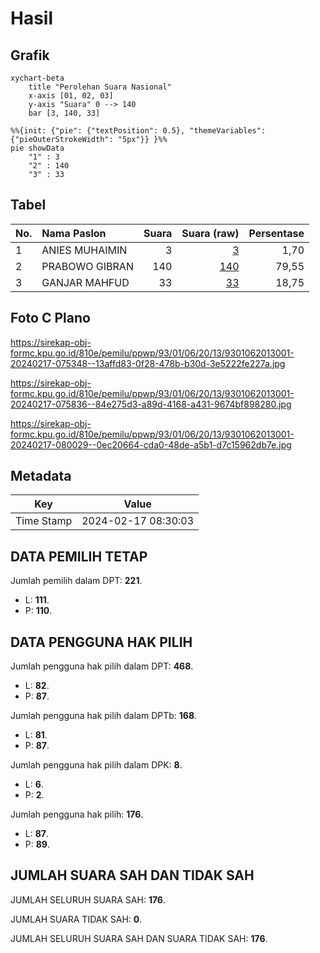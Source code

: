 # Hasil

## Grafik

```mermaid
xychart-beta
    title "Perolehan Suara Nasional"
    x-axis [01, 02, 03]
    y-axis "Suara" 0 --> 140
    bar [3, 140, 33]
```

```mermaid
%%{init: {"pie": {"textPosition": 0.5}, "themeVariables": {"pieOuterStrokeWidth": "5px"}} }%%
pie showData
    "1" : 3
    "2" : 140
    "3" : 33
```

## Tabel

| No. | Nama Paslon    | Suara | Suara (raw) | Persentase |
|:--- |:-------------- | -----:| -----------:| ----------:|
| 1   | ANIES MUHAIMIN | 3     | [3][p-1]    | 1,70       |
| 2   | PRABOWO GIBRAN | 140   | [140][p-2]  | 79,55      |
| 3   | GANJAR MAHFUD  | 33    | [33][p-3]   | 18,75      |


[p-1]: https://github.com/gigit-pemilu/pemilu-2024/blob/main/pilpres/hitung-suara/sub/93-papua-selatan/sub/01-merauke/sub/06-tanah-miring/sub/2013-bersehati/sub/001-tps/sub/paslon-1.txt
[p-2]: https://github.com/gigit-pemilu/pemilu-2024/blob/main/pilpres/hitung-suara/sub/93-papua-selatan/sub/01-merauke/sub/06-tanah-miring/sub/2013-bersehati/sub/001-tps/sub/paslon-2.txt
[p-3]: https://github.com/gigit-pemilu/pemilu-2024/blob/main/pilpres/hitung-suara/sub/93-papua-selatan/sub/01-merauke/sub/06-tanah-miring/sub/2013-bersehati/sub/001-tps/sub/paslon-3.txt

## Foto C Plano

https://sirekap-obj-formc.kpu.go.id/810e/pemilu/ppwp/93/01/06/20/13/9301062013001-20240217-075348--13affd83-0f28-478b-b30d-3e5222fe227a.jpg

https://sirekap-obj-formc.kpu.go.id/810e/pemilu/ppwp/93/01/06/20/13/9301062013001-20240217-075836--84e275d3-a89d-4168-a431-9674bf898280.jpg

https://sirekap-obj-formc.kpu.go.id/810e/pemilu/ppwp/93/01/06/20/13/9301062013001-20240217-080029--0ec20664-cda0-48de-a5b1-d7c15962db7e.jpg


## Metadata

| Key        | Value               |
| ---------- | ------------------- |
| Time Stamp | 2024-02-17 08:30:03 |


## DATA PEMILIH TETAP

Jumlah pemilih dalam DPT: **221**.
 * L: **111**.
 * P: **110**.

## DATA PENGGUNA HAK PILIH

Jumlah pengguna hak pilih dalam DPT: **468**.
 * L: **82**.
 * P: **87**.

Jumlah pengguna hak pilih dalam DPTb: **168**.
 * L: **81**.
 * P: **87**.

Jumlah pengguna hak pilih dalam DPK: **8**.
 * L: **6**.
 * P: **2**.

Jumlah pengguna hak pilih: **176**.
 * L: **87**.
 * P: **89**.

## JUMLAH SUARA SAH DAN TIDAK SAH

JUMLAH SELURUH SUARA SAH: **176**.

JUMLAH SUARA TIDAK SAH: **0**.

JUMLAH SELURUH SUARA SAH DAN SUARA TIDAK SAH: **176**.


